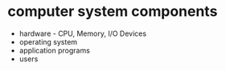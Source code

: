 # computer system components
* hardware - CPU, Memory, I/O Devices
* operating system
* application programs
* users
